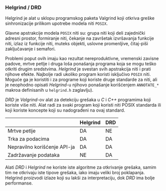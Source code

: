 ### Helgrind / DRD

Helgrind je alat u sklopu programskog paketa Valgrind koji otkriva
greške sinhronizacije prilikom upotrebe modela niti `POSIX`.

Glavne apstrakcije modela `POSIX` niti su: grupa niti koji deli
zajednički adresni prostor, formiranje niti, čekanje na završetak
izvršavanja funkcije niti, izlaz iz funkcije niti, muteks objekti,
uslovne promenljive, čitaj-piši zaključavanje i semafori.

Problemi poput ovih imaju kao rezultat nereproduktivne, vremenski
zavisne padove, mrtve petlje i druga loša ponašanja programa koja se
mogu teško otkriti drugim sredstvima. *Helgrind* je svestan svih
apstrakcija niti i prati njihove efekte. Najbolje radi ukoliko program
koristi isključivo `POSIX` niti. Moguće ga je koristiti i za programe
koji koriste druge standarde za niti, ali je neophodno opisati
*Helgrind*-u njihovo ponašanje korišćenjem `ANNOTATE_*` makroa
definisanih u `helgrind.h` zaglavlju).

*DRD* je *Valgrind*-ov alat za detekciju grešaka u *C* i *C++*
programima koji koriste više niti. Alat radi za svaki program koji
koristi niti POSIX standarda ili koji koriste koncepte koji su
nadograđeni na ovaj standard.

|                              | Helgrind | DRD |
|------------------------------|----------|-----|
| Mrtve petlje                 | DA       | NE  |
| Trka za podacima             | DA       | DA  |
| Nepravilno korišćenje API-ja | DA       | DA  |
| Zadržavanje podataka         | NE       | DA  |

Alati *DRD* i *Helgrind* ne koriste iste algoritme za otkrivanje
grešaka, samim tim ne otkrivaju iste tipove grešaka, iako imaju veliki
broj poklapanja. Helgrind proizvodi izlaze koji su lakši za
interpretaciju, dok *DRD* ima bolje performanse.

